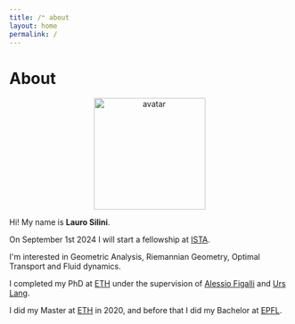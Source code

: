 ```yaml
---
title: /❝ about
layout: home
permalink: /
---
```


# About

<p align="center">
<img src="avatar_2.png" alt="avatar" width="200"/>
</p>

Hi! My name is **Lauro Silini**.

On September 1st 2024 I will start a fellowship at [ISTA](https://mathematics.pages.ist.ac.at/).

I'm interested in Geometric Analysis, Riemannian Geometry, Optimal Transport and Fluid dynamics.

I completed my PhD at [ETH](https://ethz.ch/en.html) under the supervision of [Alessio Figalli](https://people.math.ethz.ch/~afigalli/) and [Urs Lang](https://people.math.ethz.ch/~lang/).

I did my Master at [ETH](https://ethz.ch/en.html) in 2020, and before that I did my Bachelor at [EPFL](https://www.epfl.ch/fr/).

